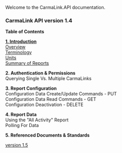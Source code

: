 Welcome to the CarmaLink.API documentation. 

<h3>CarmaLink API version 1.4</h3>

<b>Table of Contents</b>  
  
<b><a href="https://github.com/CarmaSys/CarmaLinkAPI/blob/1.4/Introduction.md">1. Introduction</a></b>    
<a href="https://github.com/CarmaSys/CarmaLinkAPI/blob/1.4/Introduction.md">Overview</a>  
<a href="https://github.com/CarmaSys/CarmaLinkAPI/blob/1.4/Terminology.md">Terminology</a>  
<a href="https://github.com/CarmaSys/CarmaLinkAPI/blob/1.4/units.md">Units</a>  
<a href="https://github.com/CarmaSys/CarmaLinkAPI/blob/1.4/SummaryOfReports.md">Summary of Reports</a>   
  
<b>2. Authentication & Permissions</b>  
Querying Single Vs. Multiple CarmaLinks  
  
<b>3. Report Configuration</b>  
Configuration Data Create/Update Commands - PUT  
Configuration Data Read Commands - GET  
Configuration Deactivation - DELETE  
  
<b>4. Report Data</b>  
Using the "All Activity" Report  
Polling For Data  
  
<b>5. Referenced Documents & Standards</b>  

<a href="https://github.com/CarmaSys/CarmaLinkAPI/tree/1.5">version 1.5</a>
